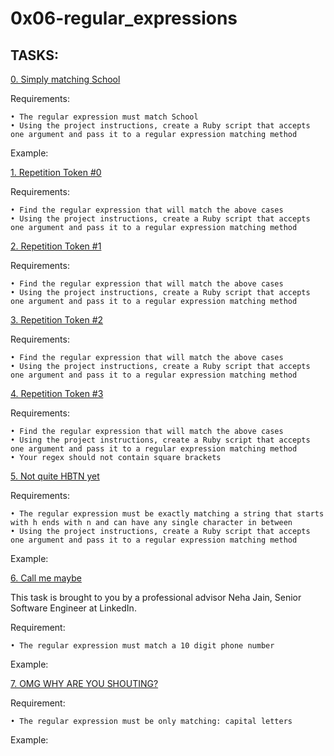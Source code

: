 # 0x06-regular_expressions

## TASKS:

[0. Simply matching School](0-simply_match_school.rb)

Requirements:

	• The regular expression must match School
	• Using the project instructions, create a Ruby script that accepts one argument and pass it to a regular expression matching method
Example:

[1. Repetition Token #0](1-repetition_token_0.rb)

Requirements:

	• Find the regular expression that will match the above cases
	• Using the project instructions, create a Ruby script that accepts one argument and pass it to a regular expression matching method

[2. Repetition Token #1](2-repetition_token_1.rb)

Requirements:

	• Find the regular expression that will match the above cases
	• Using the project instructions, create a Ruby script that accepts one argument and pass it to a regular expression matching method

[3. Repetition Token #2](3-repetition_token_2.rb)

Requirements:

	• Find the regular expression that will match the above cases
	• Using the project instructions, create a Ruby script that accepts one argument and pass it to a regular expression matching method

[4. Repetition Token #3](4-repetition_token_3.rb)

Requirements:

	• Find the regular expression that will match the above cases
	• Using the project instructions, create a Ruby script that accepts one argument and pass it to a regular expression matching method
	• Your regex should not contain square brackets

[5. Not quite HBTN yet](5-beginning_and_end.rb)

Requirements:

	• The regular expression must be exactly matching a string that starts with h ends with n and can have any single character in between
	• Using the project instructions, create a Ruby script that accepts one argument and pass it to a regular expression matching method
Example:

[6. Call me maybe](6-phone_number.rb)

This task is brought to you by a professional advisor Neha Jain, Senior Software Engineer at LinkedIn.

Requirement:

	• The regular expression must match a 10 digit phone number
Example:

[7. OMG WHY ARE YOU SHOUTING?](7-OMG_WHY_ARE_YOU_SHOUTING.rb)

Requirement:

	• The regular expression must be only matching: capital letters
Example:
